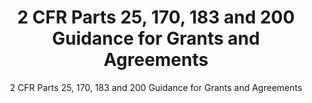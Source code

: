 ---
layout: resources-landing
title: 2 CFR Parts 25, 170, 183 and 200 Guidance for Grants and Agreements
subtitle: 2 CFR Parts 25, 170, 183 and 200 Guidance for Grants and Agreements
doc-link: ../wp-content/uploads/2020/09/Grants-CAP-Goal-Proposed-2CFR-Revision1.pdf
filters: federal-financial-assistance guidance omb 2020
---
